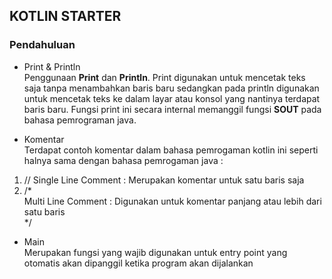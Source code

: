## KOTLIN STARTER

### Pendahuluan <br>

* Print & Println <br>
Penggunaan **Print** dan **Println**. Print digunakan untuk mencetak teks saja tanpa menambahkan baris baru sedangkan pada println digunakan untuk mencetak teks ke dalam layar atau konsol yang nantinya terdapat baris baru. Fungsi print ini secara internal memanggil fungsi **SOUT** pada bahasa pemrograman java.

* Komentar <br>
Terdapat contoh komentar dalam bahasa pemrogaman kotlin ini seperti halnya sama dengan bahasa pemrogaman java : 
1. // Single Line Comment : Merupakan komentar untuk satu baris saja
2. /*
  <br> Multi Line Comment : Digunakan untuk komentar panjang atau lebih dari satu baris
   <br> */ 

* Main <br>
Merupakan fungsi yang wajib digunakan untuk entry point yang otomatis akan dipanggil ketika program akan dijalankan
